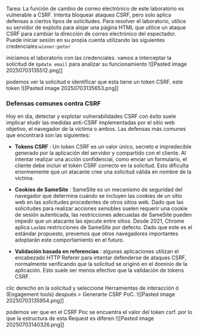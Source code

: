 Tarea: La función de cambio de correo electrónico de este laboratorio es vulnerable a CSRF. Intenta bloquear ataques CSRF, pero solo aplica defensas a ciertos tipos de solicitudes.
Para resolver el laboratorio, utilice su servidor de exploits para alojar una página HTML que utilice un ataque CSRF para cambiar la dirección de correo electrónico del espectador.
Puede iniciar sesión en su propia cuenta utilizando las siguientes credenciales:`wiener:peter`

iniciamos el laboratorio con las credenciales. vamos a interceptar la solicitud de `Update email` para analizar su funcionamiento
![[Pasted image 20250703135512.png]]

podemos ver la solicitud e identificar que esta tiene un token CSRF. este token 
![[Pasted image 20250703135653.png]]

### Defensas comunes contra CSRF

Hoy en día, detectar y explotar vulnerabilidades CSRF con éxito suele implicar eludir las medidas anti-CSRF implementadas por el sitio web objetivo, el navegador de la víctima o ambos. Las defensas más comunes que encontrará son las siguientes:

- **Tokens CSRF** : Un token CSRF es un valor único, secreto e impredecible generado por la aplicación del servidor y compartido con el cliente. Al intentar realizar una acción confidencial, como enviar un formulario, el cliente debe incluir el token CSRF correcto en la solicitud. Esto dificulta enormemente que un atacante cree una solicitud válida en nombre de la víctima.
    
- **Cookies de SameSite** : SameSite es un mecanismo de seguridad del navegador que determina cuándo se incluyen las cookies de un sitio web en las solicitudes procedentes de otros sitios web. Dado que las solicitudes para realizar acciones sensibles suelen requerir una cookie de sesión autenticada, las restricciones adecuadas de SameSite pueden impedir que un atacante las ejecute entre sitios. Desde 2021, Chrome aplica `Lax`las restricciones de SameSite por defecto. Dado que este es el estándar propuesto, prevemos que otros navegadores importantes adoptarán este comportamiento en el futuro.
    
- **Validación basada en referencias** : algunas aplicaciones utilizan el encabezado HTTP Referer para intentar defenderse de ataques CSRF, normalmente verificando que la solicitud se originó en el dominio de la aplicación. Esto suele ser menos efectivo que la validación de tokens CSRF.

clic derecho en la solicitud y seleccione Herramientas de interacción ó (Engagement tools) después  > Generarte CSRF PoC. 
![[Pasted image 20250703135954.png]]

podemos ver que en el CSRF Poc se encuentra el valor del token csrf. por lo que la estructura de esta Request es diferen
![[Pasted image 20250703140326.png]]